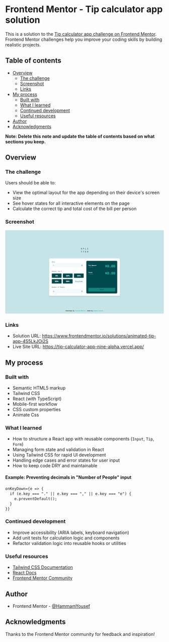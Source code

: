 # Frontend Mentor - Tip calculator app solution

This is a solution to the [Tip calculator app challenge on Frontend Mentor](https://www.frontendmentor.io/challenges/tip-calculator-app-ugJNGbJUX). Frontend Mentor challenges help you improve your coding skills by building realistic projects.

## Table of contents

- [Overview](#overview)
  - [The challenge](#the-challenge)
  - [Screenshot](#screenshot)
  - [Links](#links)
- [My process](#my-process)
  - [Built with](#built-with)
  - [What I learned](#what-i-learned)
  - [Continued development](#continued-development)
  - [Useful resources](#useful-resources)
- [Author](#author)
- [Acknowledgments](#acknowledgments)

**Note: Delete this note and update the table of contents based on what sections you keep.**

## Overview

### The challenge

Users should be able to:

- View the optimal layout for the app depending on their device's screen size
- See hover states for all interactive elements on the page
- Calculate the correct tip and total cost of the bill per person

### Screenshot

![my Solution](image.png)

### Links

- Solution URL: https://www.frontendmentor.io/solutions/animated-tip-app-4S5LkJOi2S
- Live Site URL: https://tip-calculator-app-nine-alpha.vercel.app/

## My process

### Built with

- Semantic HTML5 markup
- Tailwind CSS
- React (with TypeScript)
- Mobile-first workflow
- CSS custom properties
- Animate Css

### What I learned

- How to structure a React app with reusable components (`Input`, `Tip`, `Form`)
- Managing form state and validation in React
- Using Tailwind CSS for rapid UI development
- Handling edge cases and error states for user input
- How to keep code DRY and maintainable

#### Example: Preventing decimals in "Number of People" input

```tsx
onKeyDown={e => {
  if (e.key === "." || e.key === "," || e.key === "e") {
    e.preventDefault();
  }
}}
```

### Continued development

- Improve accessibility (ARIA labels, keyboard navigation)
- Add unit tests for calculation logic and components
- Refactor validation logic into reusable hooks or utilities

### Useful resources

- [Tailwind CSS Documentation](https://tailwindcss.com/)
- [React Docs](https://react.dev/)
- [Frontend Mentor Community](https://www.frontendmentor.io/solutions)

## Author

- Frontend Mentor - [@HammamYousef](https://www.frontendmentor.io/profile/HammamYousef)

## Acknowledgments

Thanks to the Frontend Mentor community for feedback and inspiration!